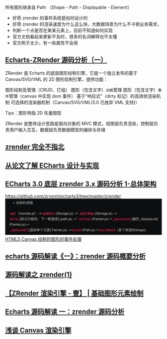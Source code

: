 所有图形继承自 Path （Shape - Path - Displayable - Element）

- 好奇 zrender 的事件系统是如何设计的
- 好奇 zrender 的渲染速度为什么这么快，大数据场景为什么不卡顿业务需求，
- 判断一个点是否在某某元素上，目前不知道如何实现
- 官方文档看起来更新不及时，很多的名词解释也不太懂
- 官方例子太少，有一些属性不会用

## [Echarts-ZRender 源码分析（一）](https://zhuanlan.zhihu.com/p/372895633)

ZRender 是 Echarts 的底层图形绘制引擎，它是一个独立发布的基于 Canvas/SVG/VML 的 2D 图形绘制引擎，提供功能：

图形绘制及管理（CRUD、打组）
图形（包含文字）`动画`管理
图形（包含文字）`事件`管理（canvas 中实现 dom 事件）
基于“响应式”（dirty 标记）的高效帧渲染机制
可选择的渲染器机制（Canvas/SVG/VML(5.0 已放弃 VML 支持)）

Tips：图形特指 2D 矢量图型

ZRender 是整体设计思路是面向对象的 MVC 模式，视图层负责渲染，控制层负责用户输入交互，数据层负责数据模型的编排与存储

## [zrender 完全不指北](http://www.zhuazhuaweb.com/zrender/#%E5%AE%98%E6%96%B9%E6%96%87%E6%A1%A3)

## [从论文了解 ECharts 设计与实现](https://zhuanlan.zhihu.com/p/347325932)

## [ECharts 3.0 底层 zrender 3.x 源码分析 1-总体架构](https://zrysmt.github.io/2017/01/11/ECharts%203.0%E5%BA%95%E5%B1%82zrender%203.x%E6%BA%90%E7%A0%81%E5%88%86%E6%9E%901-%E6%80%BB%E4%BD%93%E6%9E%B6%E6%9E%84/)

https://github.com/zrysmt/echarts3/tree/master/zrender
![绘制逻辑](image.png)
[HTML5 Canvas 绘制的图形的事件处理](https://blog.csdn.net/vuturn/article/details/45822905)

## [echarts 源码解读《一》：zrender 源码概要分析](http://qiuruolin.cn/2019/05/20/echarts-1/)

## [源码解读之 zrender(1)](https://blog.csdn.net/jexxx/article/details/128842947)

## [【ZRender 渲染引擎 - 壹】 | 基础图形元素绘制](https://cloud.tencent.com/developer/article/2145224)

## [Echarts 源码解读 一：zrender 源码分析](https://blog.csdn.net/Lingfur/article/details/120680135)

## [浅谈 Canvas 渲染引擎](https://cloud.tencent.com/developer/article/2240907)
